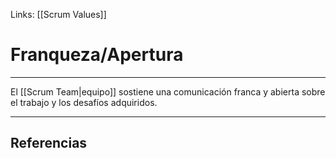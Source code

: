 Links: [[Scrum Values]]

# Franqueza/Apertura
---

El [[Scrum Team|equipo]] sostiene una comunicación franca y abierta sobre el trabajo y los desafíos adquiridos.

---

## Referencias